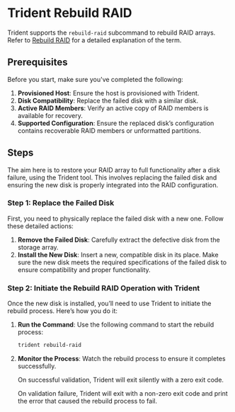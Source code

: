 # Trident Rebuild RAID

Trident supports the `rebuild-raid` subcommand to rebuild RAID arrays. Refer to
[Rebuild RAID](/docs/Explanation/Rebuild-RAID.md) for a detailed explanation of
the term.

## Prerequisites

Before you start, make sure you've completed the following:

1. **Provisioned Host**: Ensure the host is provisioned with Trident.
2. **Disk Compatibility**: Replace the failed disk with a similar disk.
3. **Active RAID Members**: Verify an active copy of RAID members is available for recovery.
4. **Supported Configuration**: Ensure the replaced disk’s configuration contains recoverable RAID members or unformatted partitions.

## Steps

The aim here is to restore your RAID array to full functionality after a disk failure, using the Trident tool. This involves replacing the failed disk and ensuring the new disk is properly integrated into the RAID configuration.

### Step 1: Replace the Failed Disk

First, you need to physically replace the failed disk with a new one. Follow these detailed actions:

1. **Remove the Failed Disk**: Carefully extract the defective disk from the storage array.
2. **Install the New Disk**: Insert a new, compatible disk in its place. Make sure the new disk meets the required specifications of the failed disk to ensure compatibility and proper functionality.

### Step 2: Initiate the Rebuild RAID Operation with Trident

Once the new disk is installed, you’ll need to use Trident to initiate the rebuild process. Here’s how you do it:

1. **Run the Command**: Use the following command to start the rebuild process:
   
   ```bash
   trident rebuild-raid
   ```

2. **Monitor the Process**: Watch the rebuild process to ensure it completes successfully. 
 
   On successful validation, Trident will exit silently with a zero exit code.

   On validation failure, Trident will exit with a non-zero exit code and print
   the error that caused the rebuild process to fail.
   